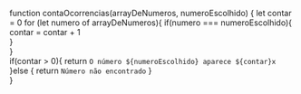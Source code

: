 function contaOcorrencias(arrayDeNumeros, numeroEscolhido) {
  let contar = 0
    for (let numero of arrayDeNumeros){
       if(numero === numeroEscolhido){
         contar = contar + 1   
       }      
    }   
     if(contar > 0){
       return `O número ${numeroEscolhido} aparece ${contar}x`
     }else {
       return `Número não encontrado`
     }  
}